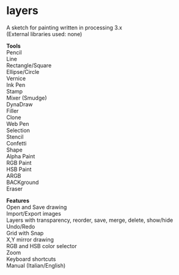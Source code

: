 # layers
A sketch for painting written in processing 3.x  
(External libraries used: none)  

**Tools**  
Pencil  
Line  
Rectangle/Square  
Ellipse/Circle  
Vernice  
Ink Pen  
Stamp  
Mixer (Smudge)  
DynaDraw  
Filler  
Clone  
Web Pen  
Selection  
Stencil  
Confetti  
Shape  
Alpha Paint  
RGB Paint  
HSB Paint  
ARGB  
BACKground  
Eraser  

**Features**  
Open and Save drawing  
Import/Export images  
Layers with transparency, reorder, save, merge, delete, show/hide  
Undo/Redo  
Grid with Snap  
X,Y mirror drawing  
RGB and HSB color selector  
Zoom  
Keyboard shortcuts  
Manual (Italian/English)  






